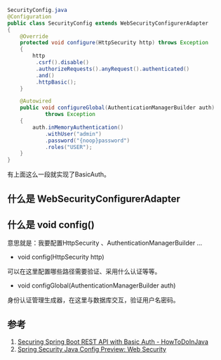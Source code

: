 ```java
SecurityConfig.java
@Configuration
public class SecurityConfig extends WebSecurityConfigurerAdapter
{
    @Override
    protected void configure(HttpSecurity http) throws Exception
    {
        http
         .csrf().disable()
         .authorizeRequests().anyRequest().authenticated()
         .and()
         .httpBasic();
    }

    @Autowired
    public void configureGlobal(AuthenticationManagerBuilder auth)
            throws Exception
    {
        auth.inMemoryAuthentication()
        	.withUser("admin")
        	.password("{noop}password")
        	.roles("USER");
    }
}
```

有上面这么一段就实现了BasicAuth。

## 什么是 WebSecurityConfigurerAdapter

## 什么是 void config()

意思就是：我要配置HttpSecurity 、AuthenticationManagerBuilder …

* void config(HttpSecurity http)

可以在这里配置哪些路径需要验证、采用什么认证等等。

* void configGlobal(AuthenticationManagerBuilder auth)

身份认证管理生成器，在这里与数据库交互，验证用户名密码。



## 参考

1. [Securing Spring Boot REST API with Basic Auth - HowToDoInJava](https://howtodoinjava.com/spring-boot2/security-rest-basic-auth-example/)
2. [Spring Security Java Config Preview: Web Security](https://spring.io/blog/2013/07/03/spring-security-java-config-preview-web-security/)